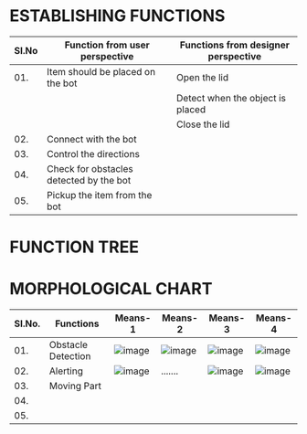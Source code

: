 # ESTABLISHING FUNCTIONS
|  SI.No  |  Function from user perspective  |  Functions from designer perspective  |
|---------|----------------------------------|---------------------------------------|
|01.|Item should be placed on the bot|Open the lid|
|||Detect when the object is placed|
|||Close the lid|
|02.|Connect with the bot|
|03.|Control the directions|
|04.|Check for obstacles detected by the bot|
|05.|Pickup the item from the bot|

# FUNCTION TREE



# MORPHOLOGICAL CHART

|  SI.No.  |  Functions  |  Means-1  |  Means-2  |  Means-3  |  Means-4  |
|----------|-------------|-----------|-----------|-----------|-----------|
|01.| Obstacle Detection |![image](https://user-images.githubusercontent.com/105161049/169313819-9d95aa8a-e8e8-424e-884f-a6fd655ea40e.png)|![image](https://user-images.githubusercontent.com/105161049/169313953-74c73360-8ab3-418e-ac8a-7ba318d1d722.png)|![image](https://user-images.githubusercontent.com/105161049/169314090-2c2b658b-9ee8-4201-9ea2-93099eeb86a9.png)|![image](https://user-images.githubusercontent.com/105161049/169314175-7c3dfb04-c32b-428d-9421-57b5777bc308.png)|
|02.|Alerting|![image](https://user-images.githubusercontent.com/105161049/169315856-80f00014-f044-479c-bfa5-636dc81672c6.png)|.......|![image](https://user-images.githubusercontent.com/105161049/169316587-ef51758d-7ef7-4aa0-be24-f492c7eb6900.png)|![image](https://user-images.githubusercontent.com/105161049/169316045-0f34fa32-c6df-4021-876a-f423f1616091.png)| 
|03.|Moving Part|
|04.|
|05.|